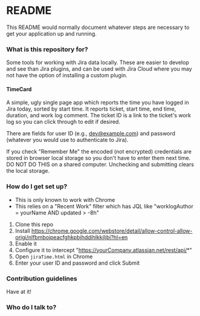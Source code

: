 # README #

This README would normally document whatever steps are necessary to get your application up and running.

### What is this repository for? ###

Some tools for working with Jira data locally.  These are easier to
develop and see than Jira plugins, and can be used with Jira Cloud
where you may not have the option of installing a custom plugin.

#### TimeCard ####

A simple, ugly single page app which reports the time you have logged
in Jira today, sorted by start time.  It reports ticket, start time,
end time, duration, and work log comment.  The ticket ID is a link to
the ticket's work log so you can click through to edit if desired.

There are fields for user ID (e.g., dev@example.com) and password (whatever you would use to authenticate to Jira).

If you check "Remember Me" the encoded (not encrypted) credentials are stored in browser local storage so you don't have to enter them next time.  DO NOT DO THIS on a shared computer.  Unchecking and submitting clears the local storage.


### How do I get set up? ###

* This is only known to work with Chrome
* This relies on a "Recent Work" filter which has JQL like "worklogAuthor = yourName AND updated > -8h"

1. Clone this repo
2. Install https://chrome.google.com/webstore/detail/allow-control-allow-origi/nlfbmbojpeacfghkpbjhddihlkkiljbi?hl=en
3. Enable it
4. Configure it to intercept "https://yourCompany.atlassian.net/rest/api/*"
5. Open `jiraTime.html` in Chrome
6. Enter your user ID and password and click Submit

### Contribution guidelines ###

Have at it!

### Who do I talk to? ###

